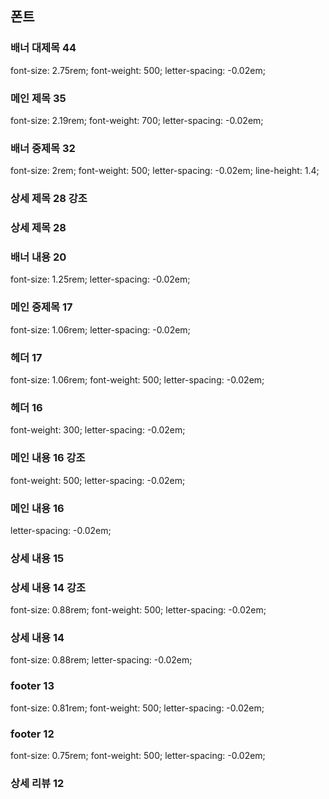 ## 폰트

### 배너 대제목 44
font-size: 2.75rem; font-weight: 500; letter-spacing: -0.02em;
### 메인 제목 35
font-size: 2.19rem; font-weight: 700; letter-spacing: -0.02em;
### 배너 중제목 32
font-size: 2rem; font-weight: 500; letter-spacing: -0.02em; line-height: 1.4;
### 상세 제목 28 강조
### 상세 제목 28
### 배너 내용 20
font-size: 1.25rem; letter-spacing: -0.02em;
### 메인 중제목 17
font-size: 1.06rem; letter-spacing: -0.02em;
### 헤더 17
font-size: 1.06rem; font-weight: 500; letter-spacing: -0.02em;
### 헤더 16
font-weight: 300; letter-spacing: -0.02em;
### 메인 내용 16 강조
font-weight: 500; letter-spacing: -0.02em;
### 메인 내용 16
letter-spacing: -0.02em;
### 상세 내용 15
### 상세 내용 14 강조
font-size: 0.88rem; font-weight: 500; letter-spacing: -0.02em;
### 상세 내용 14
font-size: 0.88rem; letter-spacing: -0.02em;
### footer 13
font-size: 0.81rem; font-weight: 500; letter-spacing: -0.02em;
### footer 12
font-size: 0.75rem; font-weight: 500; letter-spacing: -0.02em;
### 상세 리뷰 12